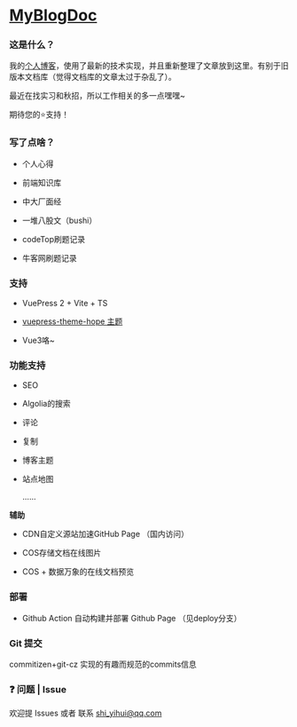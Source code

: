 # [MyBlogDoc](https://yihuiblog.top/)

### 这是什么？

我的[个人博客](https://yihuiblog.top/)，使用了最新的技术实现，并且重新整理了文章放到这里。有别于旧版本文档库（觉得文档库的文章太过于杂乱了）。

最近在找实习和秋招，所以工作相关的多一点嘿嘿~

期待您的:star:支持！

### 写了点啥？

- 个人心得
- 前端知识库

- 中大厂面经
- 一堆八股文（bushi）
- codeTop刷题记录
- 牛客网刷题记录

### 支持

- VuePress 2 + Vite  + TS
- [vuepress-theme-hope 主题](https://vuepress-theme-hope.github.io/v2/zh/)

- Vue3咯~

### 功能支持

- SEO

- Algolia的搜索

- 评论

- 复制

- 博客主题

- 站点地图

  ......

**辅助**

- CDN自定义源站加速GitHub Page （国内访问）

- COS存储文档在线图片

- COS + 数据万象的在线文档预览

### 部署

- Github Action 自动构建并部署 Github Page （见deploy分支）

### Git 提交

commitizen+git-cz 实现的有趣而规范的commits信息

### ❓ 问题 | Issue

欢迎提 Issues 或者 联系 [shi_yihui@qq.com](mailto:shi_yihui@qq.com)
